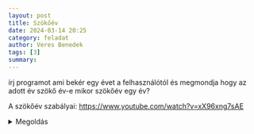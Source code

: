 ```yaml
---
layout: post
title: Szökőév
date: 2024-03-14 20:25
category: feladat
author: Veres Benedek
tags: [3]
summary: 
---
```


írj programot ami bekér egy évet a felhasználótól
és megmondja hogy az adott év szökő év-e
mikor szökőév egy év?

A szökőév szabályai:
https://www.youtube.com/watch?v=xX96xng7sAE

<details>
<summary>
 Megoldás
</summary>

{% highlight ruby %}
```python
x = int(input())

if x % 4 == 0:
    if x % 100 == 0:
        if x % 400 == 0:
            print("Szökőév")
        else:
            print("Nem szökőév")
    else:
        print("Szökőév")
else:
    print("Nem szökőév")
    
```
{% endhighlight %}

</details>